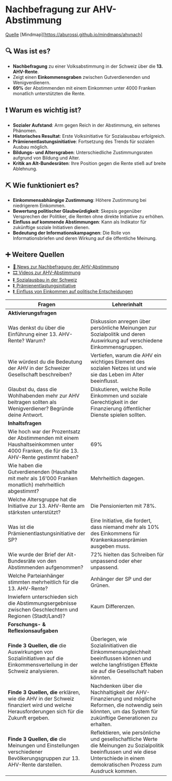# Nachbefragung zur AHV-Abstimmung
[Quelle](https://swissdox.nanoo.security/de/research/article/52879832/text/eyJmbHQiOlt7ImZsIjoicXVlcnlfdGV4dCIsInZhbCI6WyJlaW4gc2llZyJdfSx7ImZsIjoibGFuZ3VhZ2UiLCJ2YWwiOlsiZGUiXX0seyJmbCI6ImRhdGV0aW1lIiwidmFsIjpbIjIwMjQtMDMtMDNUMjM6MDA6MDAuMDAwWiIsIjIwMjQtMDMtMDRUMjI6NTk6MDAuMDAwWiJdfSx7ImZsIjoibmV3c3BhcGVyIiwidmFsIjpbIk5OVEEiXX1dLCJleHQiOnRydWUsInNydCI6eyJmbCI6ImRhdGV0aW1lIiwiZGlyIjoiZGVzYyJ9fQ%3D%3D)
[Mindmap][https://aburossi.github.io/mindmaps/ahvnach]

## 🔍 Was ist es?
- **Nachbefragung** zu einer Volksabstimmung in der Schweiz über die **13. AHV-Rente**.
- Zeigt einen **Einkommensgraben** zwischen Gutverdienenden und Wenigverdienern.
- **69%** der Abstimmenden mit einem Einkommen unter 4000 Franken monatlich unterstützten die Rente.

## ❗ Warum es wichtig ist?
- **Sozialer Aufstand**: Arm gegen Reich in der Abstimmung, ein seltenes Phänomen.
- **Historisches Resultat**: Erste Volksinitiative für Sozialausbau erfolgreich.
- **Prämienentlastungsinitiative**: Fortsetzung des Trends für sozialen Ausbau möglich.
- **Bildungs- und Altersgraben**: Unterschiedliche Zustimmungsraten aufgrund von Bildung und Alter.
- **Kritik an Alt-Bundesräten**: Ihre Position gegen die Rente stieß auf breite Ablehnung.

## ⛏ Wie funktioniert es?
- **Einkommensabhängige Zustimmung**: Höhere Zustimmung bei niedrigerem Einkommen.
- **Bewertung politischer Glaubwürdigkeit**: Skepsis gegenüber Versprechen der Politiker, die Renten ohne direkte Initiative zu erhöhen.
- **Einfluss auf kommende Abstimmungen**: Kann als Indikator für zukünftige soziale Initiativen dienen.
- **Bedeutung der Informationskampagnen**: Die Rolle von Informationsbriefen und deren Wirkung auf die öffentliche Meinung.

## ➕ Weitere Quellen
- [📄 News zur Nachbefragung der AHV-Abstimmung](https://www.google.com/search?q=Nachbefragung+AHV-Abstimmung&tbm=nws)
- [🎞 Videos zur AHV-Abstimmung](https://www.google.com/search?q=AHV-Abstimmung&tbm=vid)
- [⏬ Sozialausbau in der Schweiz](https://www.google.com/search?q=Sozialausbau+in+der+Schweiz)
- [⏬ Prämienentlastungsinitiative](https://www.google.com/search?q=Prämienentlastungsinitiative)
- [⏬ Einfluss von Einkommen auf politische Entscheidungen](https://www.google.com/search?q=Einfluss+von+Einkommen+auf+politische+Entscheidungen)

| Fragen                                                                                                                                   | Lehrerinhalt                                                                                                                                                                          |
| ---------------------------------------------------------------------------------------------------------------------------------------- | ------------------------------------------------------------------------------------------------------------------------------------------------------------------------------------- |
| **Aktivierungsfragen**                                                                                                                   |                                                                                                                                                                                       |
| Was denkst du über die Einführung einer 13. AHV-Rente? Warum?                                                                            | Diskussion anregen über persönliche Meinungen zur Sozialpolitik und deren Auswirkung auf verschiedene Einkommensgruppen.                                                              |
| Wie würdest du die Bedeutung der AHV in der Schweizer Gesellschaft beschreiben?                                                          | Vertiefen, warum die AHV ein wichtiges Element des sozialen Netzes ist und wie sie das Leben im Alter beeinflusst.                                                                    |
| Glaubst du, dass die Wohlhabenden mehr zur AHV beitragen sollten als Wenigverdiener? Begründe deine Antwort.                             | Diskutieren, welche Rolle Einkommen und soziale Gerechtigkeit in der Finanzierung öffentlicher Dienste spielen sollten.                                                               |
| **Inhaltsfragen**                                                                                                                        |                                                                                                                                                                                       |
| Wie hoch war der Prozentsatz der Abstimmenden mit einem Haushaltseinkommen unter 4000 Franken, die für die 13. AHV-Rente gestimmt haben? | 69%                                                                                                                                                                                   |
| Wie haben die Gutverdienenden (Haushalte mit mehr als 16’000 Franken monatlich) mehrheitlich abgestimmt?                                 | Mehrheitlich dagegen.                                                                                                                                                                 |
| Welche Altersgruppe hat die Initiative zur 13. AHV-Rente am stärksten unterstützt?                                                       | Die Pensionierten mit 78%.                                                                                                                                                            |
| Was ist die Prämienentlastungsinitiative der SP?                                                                                         | Eine Initiative, die fordert, dass niemand mehr als 10% des Einkommens für Krankenkassenprämien ausgeben muss.                                                                        |
| Wie wurde der Brief der Alt-Bundesräte von den Abstimmenden aufgenommen?                                                                 | 72% hielten das Schreiben für unpassend oder eher unpassend.                                                                                                                          |
| Welche Parteianhänger stimmten mehrheitlich für die 13. AHV-Rente?                                                                       | Anhänger der SP und der Grünen.                                                                                                                                                       |
| Inwiefern unterschieden sich die Abstimmungsergebnisse zwischen Geschlechtern und Regionen (Stadt/Land)?                                 | Kaum Differenzen.                                                                                                                                                                     |
| **Forschungs- & Reflexionsaufgaben**                                                                                                     |                                                                                                                                                                                       |
| **Finde 3 Quellen, die** die Auswirkungen von Sozialinitiativen auf die Einkommensverteilung in der Schweiz analysieren.                 | Überlegen, wie Sozialinitiativen die Einkommensungleichheit beeinflussen können und welche langfristigen Effekte sie auf die Gesellschaft haben könnten.                              |
| **Finde 3 Quellen, die** erklären, wie die AHV in der Schweiz finanziert wird und welche Herausforderungen sich für die Zukunft ergeben. | Nachdenken über die Nachhaltigkeit der AHV-Finanzierung und mögliche Reformen, die notwendig sein könnten, um das System für zukünftige Generationen zu erhalten.                     |
| **Finde 3 Quellen, die** die Meinungen und Einstellungen verschiedener Bevölkerungsgruppen zur 13. AHV-Rente darstellen.                 | Reflektieren, wie persönliche und gesellschaftliche Werte die Meinungen zu Sozialpolitik beeinflussen und wie diese Unterschiede in einem demokratischen Prozess zum Ausdruck kommen. |

